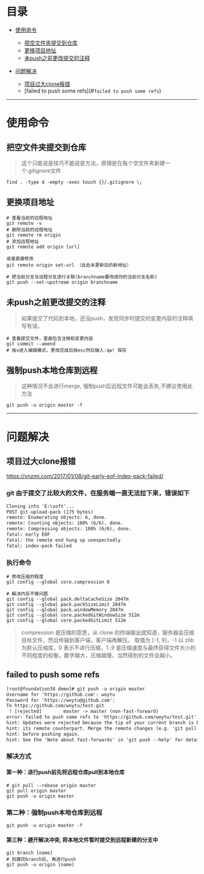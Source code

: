 # 目录
* [使用命令](#使用命令)
  * [把空文件夹提交到仓库](#把空文件夹提交到仓库)
  * [更换项目地址](#更换项目地址)
  * [未push之前更改提交的注释](#未push之前更改提交的注释)
  
  
  
* [问题解决](#问题解决)
  * [项目过大clone报错](#项目过大clone报错)
  * [failed to push some refs](#`failed to push some refs`)

*****************************************************************************

# 使用命令
## 把空文件夹提交到仓库
> 这个只能说是技巧不能说是方法，原理是在每个空文件夹新建一个.gitignore文件
```shell
find . -type d -empty -exec touch {}/.gitignore \;
```
## 更换项目地址
```shell
# 查看当前的远程地址
git remote -v   
# 删除当前的远程地址
git remote rm origin
# 添加远程地址
git remote add origin [url]

或者直接修改
git remote origin set-url （此处未更新后的新地址）

# 把当前分支与远程分支进行关联(branchname要改成你的当前分支名称)
git push --set-upstream origin branchname

```
## 未push之前更改提交的注释
> 如果提交了代码到本地，还没push，发现同步时提交的变更内容的注释填写有误。
```shell
# 查看提交文件，里面包含注释和变更内容
git commit --amend
# 按v进入编辑模式，更改完成后按esc然后输入:qw! 保存
```
## 强制push本地仓库到远程
> 这种情况不会进行merge, 强制push后远程文件可能会丢失,不建议使用此方法
```shell
git push -u origin master -f
```












-----------------------------------------------------------------------------

# 问题解决
## 项目过大clone报错
https://vnzmi.com/2017/01/08/git-early-eof-index-pack-failed/
### git 由于提交了比较大的文件，在服务端一直无法拉下来，错误如下
```diff
Cloning into 'E:\soft'...
POST git-upload-pack (175 bytes)
remote: Enumerating objects: 6, done.
remote: Counting objects: 100% (6/6), done.
remote: Compressing objects: 100% (6/6), done.
fatal: early EOF
fatal: the remote end hung up unexpectedly
fatal: index-pack failed
```

### 执行命令
```sehll
# 修改压缩的程度
git config --global core.compression 0

# 解决内存不够问题
git config --global pack.deltaCacheSize 2047m
git config --global pack.packSizeLimit 2047m
git config --global pack.windowMemory 2047m
git config --global core.packedGitWindowSize 512m
git config --global core.packedGitLimit 512m
```
> compression 是压缩的意思，从 clone 的终端输出就知道，服务器会压缩目标文件，然后传输到客户端，客户端再解压。
取值为 [-1, 9]，-1 以 zlib 为默认压缩库，0 表示不进行压缩，1..9 是压缩速度与最终获得文件大小的不同程度的权衡，数字越大，压缩越慢，当然得到的文件会越小。

## failed to push some refs
```diff
[root@foundation38 demo]# git push -u origin master
Username for 'https://github.com': woytu
Password for 'https://woytu@github.com': 
To https://github.com/woytu/test.git
 ! [rejected]        master -> master (non-fast-forward)
error: failed to push some refs to 'https://github.com/woytu/test.git'
hint: Updates were rejected because the tip of your current branch is behind
hint: its remote counterpart. Merge the remote changes (e.g. 'git pull')
hint: before pushing again.
hint: See the 'Note about fast-forwards' in 'git push --help' for details.
```
### 解决方式
#### 第一种：进行push前先将远程仓库pull到本地仓库
```shell
# git pull --rebase origin master
git pull origin master
git push -u origin master

```
### 第二种：强制push本地仓库到远程
```shell
git push -u origin master -f
```
#### 第三种：避开解决冲突, 将本地文件暂时提交到远程新建的分支中
```shell
git branch [name]
# 创建完branch后, 再进行push
git push -u origin [name] 
```
